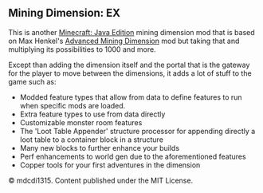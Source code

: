 
## Mining Dimension: EX

This is another [Minecraft: Java Edition](https://minecraft.net/en-us) mining dimension mod that is based on Max Henkel's
[Advanced Mining Dimension](https://github.com/henkelmax/advanced-mining-dimension) mod 
but taking that and multiplying its possibilities to 1000 and more.

Except than adding the dimension itself and the portal that is the gateway for the player to move between the dimensions,
it adds a lot of stuff to the game such as:

- Modded feature types that allow from data to define features to run when specific mods are loaded.
- Extra feature types to use from data directly
- Customizable monster room features
- The 'Loot Table Appender' structure processor for appending directly a loot table to a container block in a structure
- Many new blocks to further enhance your builds
- Perf enhancements to world gen due to the aforementioned features
- Copper tools for your first adventures in the dimension

© mdcdi1315. Content published under the MIT License.